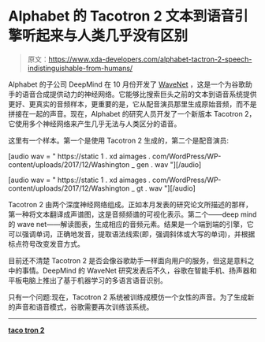 # Alphabet 的 Tacotron 2 文本到语音引擎听起来与人类几乎没有区别

> 原文：<https://www.xda-developers.com/alphabet-tactron-2-speech-indistinguishable-from-humans/>

Alphabet 的子公司 DeepMind 在 10 月份开发了 [WaveNet](https://www.xda-developers.com/deepmind-wavenet-google-assistant-tpu/) ，这是一个为谷歌助手的语音合成提供动力的神经网络。它能够比搜索巨头之前的文本到语音系统提供更好、更真实的音频样本，更重要的是，它从配音演员那里生成原始音频，而不是拼接在一起的声音。现在，Alphabet 的研究人员开发了一个新版本 Tacotron 2，它使用多个神经网络来产生几乎无法与人类区分的语音。

这里有一个样本。第一个是使用 Tacotron 2 生成的，第二个是配音演员:

[audio wav = " https://static 1 . xd aimages . com/WordPress/WP-content/uploads/2017/12/Washington _ gen . wav "][/audio]

[audio wav = " https://static 1 . xd aimages . com/WordPress/WP-content/uploads/2017/12/Washington _ gt . wav "][/audio]

Tacotron 2 由两个深度神经网络组成。正如本月发表的研究论文所描述的那样，第一种将文本翻译成声谱图，这是音频频谱的可视化表示。第二个——deep mind 的 wave net——解读图表，生成相应的音频元素。结果是一个端到端的引擎，它可以强调单词，正确地发音，提取语法线索(即，强调斜体或大写的单词)，并根据标点符号改变发音方式。

目前还不清楚 Tacotron 2 是否会像谷歌助手一样面向用户的服务，但这是意料之中的事情。DeepMind 的 WaveNet 研究发表后不久，谷歌在智能手机、扬声器和平板电脑上推出了基于机器学习的多语言语音识别。

只有一个问题:现在，Tacotron 2 系统被训练成模仿一个女性的声音。为了生成新的声音和语音模式，谷歌需要再次训练该系统。

* * *

[**taco tron 2**](https://google.github.io/tacotron/publications/tacotron2/index.html)